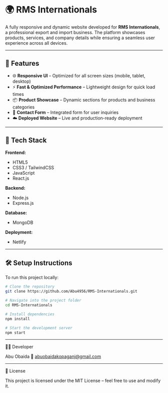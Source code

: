 # 🌍 RMS Internationals

A fully responsive and dynamic website developed for **RMS Internationals**, a professional export and import business. The platform showcases products, services, and company details while ensuring a seamless user experience across all devices.

---

## 🚀 Features

- 🌐 **Responsive UI** – Optimized for all screen sizes (mobile, tablet, desktop)  
- ⚡ **Fast & Optimized Performance** – Lightweight design for quick load times  
- 📦 **Product Showcase** – Dynamic sections for products and business categories  
- 💬 **Contact Form** – Integrated form for user inquiries  
- ☁️ **Deployed Website** – Live and production-ready deployment  

---

## 🧩 Tech Stack

**Frontend:**  
- HTML5  
- CSS3 / TailwindCSS  
- JavaScript  
- React.js  

**Backend:**  
- Node.js  
- Express.js  

**Database:**  
- MongoDB  

**Deployment:**  
- Netlify

---

## 🛠️ Setup Instructions

To run this project locally:

```bash
# Clone the repository
git clone https://github.com/Abu4956/RMS-Internationals.git

# Navigate into the project folder
cd RMS-Internationals

# Install dependencies
npm install

# Start the development server
npm start
```
---

👨‍💻 Developer

Abu Obaida
📧 abuobaidakopaganj@gmail.com

---

📄 License

This project is licensed under the MIT License – feel free to use and modify it.
